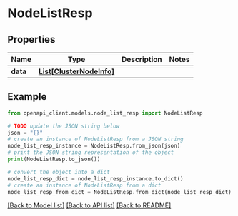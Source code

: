 # NodeListResp


## Properties

Name | Type | Description | Notes
------------ | ------------- | ------------- | -------------
**data** | [**List[ClusterNodeInfo]**](ClusterNodeInfo.md) |  | 

## Example

```python
from openapi_client.models.node_list_resp import NodeListResp

# TODO update the JSON string below
json = "{}"
# create an instance of NodeListResp from a JSON string
node_list_resp_instance = NodeListResp.from_json(json)
# print the JSON string representation of the object
print(NodeListResp.to_json())

# convert the object into a dict
node_list_resp_dict = node_list_resp_instance.to_dict()
# create an instance of NodeListResp from a dict
node_list_resp_from_dict = NodeListResp.from_dict(node_list_resp_dict)
```
[[Back to Model list]](../README.md#documentation-for-models) [[Back to API list]](../README.md#documentation-for-api-endpoints) [[Back to README]](../README.md)


